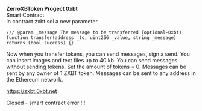 <b>ZerroXBToken Progect 0xbt</b><br>
Smart Contract<br />
In contract zxbt.sol a new parameter.<br>

    /// @param _message The message to be transferred (optional-0xbt)
    function transfer(address _to, uint256 _value, string _message) returns (bool success) {}

Now when you transfer tokens, you can send messages, sign a send.
You can insert images and text files up to 40 kb.
You can send messages without sending tokens.
Set the amount of tokens = 0.
Messages can be sent by any owner of 1 ZXBT token.
Messages can be sent to any address in the Ethereum network.

https://zxbt.0xbt.net

Closed - smart contract error !!!
